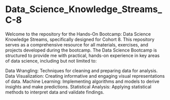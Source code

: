 # Data_Science_Knowledge_Streams_C-8
Welcome to the repository for the Hands-On Bootcamp: Data Science Knowledge Streams, specifically designed for Cohort 8. This repository serves as a comprehensive resource for all materials, exercises, and projects developed during the bootcamp.
The Data Science Bootcamp is structured to provide me with practical, hands-on experience in key areas of data science,
including but not limited to:

Data Wrangling: Techniques for cleaning and preparing data for analysis.
Data Visualization: Creating informative and engaging visual representations of data.
Machine Learning: Implementing algorithms and models to derive insights and make predictions.
Statistical Analysis: Applying statistical methods to interpret data and validate findings.
